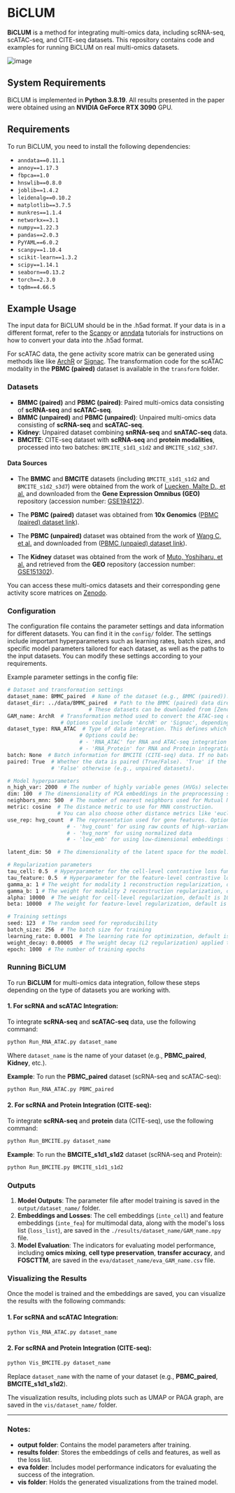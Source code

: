 # BiCLUM

**BiCLUM** is a method for integrating multi-omics data, including scRNA-seq, scATAC-seq, and CITE-seq datasets. This repository contains code and examples for running BiCLUM on real multi-omics datasets.

![image](https://github.com/LiminLi-xjtu/BiCLUM/blob/master/img/BiCLUM_arch.jpg)

## System Requirements

BiCLUM is implemented in **Python 3.8.19**. All results presented in the paper were obtained using an **NVIDIA GeForce RTX 3090** GPU.


## Requirements

To run BiCLUM, you need to install the following dependencies:

- `anndata==0.11.1`
- `annoy==1.17.3`
- `fbpca==1.0`
- `hnswlib==0.8.0`
- `joblib==1.4.2`
- `leidenalg==0.10.2`
- `matplotlib==3.7.5`
- `munkres==1.1.4`
- `networkx==3.1`
- `numpy==1.22.3`
- `pandas==2.0.3`
- `PyYAML==6.0.2`
- `scanpy==1.10.4`
- `scikit-learn==1.3.2`
- `scipy==1.14.1`
- `seaborn==0.13.2`
- `torch==2.3.0`
- `tqdm==4.66.5`


## Example Usage

The input data for BiCLUM should be in the .h5ad format. If your data is in a different format, refer to the [Scanpy](https://scanpy.readthedocs.io/en/stable/) or [anndata](https://anndata.readthedocs.io/en/stable/) tutorials for instructions on how to convert your data into the .h5ad format.

For scATAC data, the gene activity score matrix can be generated using methods like like [ArchR](https://www.archrproject.com/) or [Signac](https://stuartlab.org/signac/). The transformation code for the scATAC modality in the **PBMC (paired)** dataset is available in the `transform` folder.


### Datasets

- **BMMC (paired)** and **PBMC (paired)**: Paired multi-omics data consisting of **scRNA-seq** and **scATAC-seq**.
- **BMMC (unpaired)** and **PBMC (unpaired)**: Unpaired multi-omics data consisting of **scRNA-seq** and **scATAC-seq**.
- **Kidney**: Unpaired dataset combining **snRNA-seq** and **snATAC-seq** data.
- **BMCITE**: CITE-seq dataset with **scRNA-seq** and **protein modalities**, processed into two batches: `BMCITE_s1d1_s1d2` and `BMCITE_s1d2_s3d7`.

#### Data Sources

- The **BMMC** and **BMCITE** datasets (including `BMCITE_s1d1_s1d2` and `BMCITE_s1d2_s3d7`) were obtained from the work of [Luecken, Malte D., et al.](https://datasets-benchmarks-proceedings.neurips.cc/paper/2021/hash/158f3069a435b314a80bdcb024f8e422-Abstract-round2.html) and downloaded from the **Gene Expression Omnibus (GEO)** repository (accession number: [GSE194122](https://www.ncbi.nlm.nih.gov/geo/query/acc.cgi?acc=GSE194122)).

- The **PBMC (paired)** dataset was obtained from **10x Genomics** ([PBMC (paired) dataset link](https://www.10xgenomics.com/resources/datasets/pbmc-from-a-healthy-donor-granulocytes-removed-through-cell-sorting-3-k-1-standard-2-0-0)).
- The **PBMC (unpaired)** dataset was obtained from the work of [Wang C, et al.](https://genomebiology.biomedcentral.com/articles/10.1186/s13059-020-02116-x) and downloaded from ([PBMC (unpaied) dataset link](https://github.com/liulab-dfci/MAESTRO/tree/master/data)).

- The **Kidney** dataset was obtained from the work of [Muto, Yoshiharu, et al.](https://www.nature.com/articles/s41467-021-22368-w) and retrieved from the **GEO** repository (accession number: [GSE151302](https://www.ncbi.nlm.nih.gov/geo/query/acc.cgi?acc=GSE151302)).

You can access these multi-omics datasets and their corresponding gene activity score matrices on [Zenodo](https://zenodo.org/uploads/14506611).

### Configuration

The configuration file contains the parameter settings and data information for different datasets. You can find it in the `config/` folder. The settings include important hyperparameters such as learning rates, batch sizes, and specific model parameters tailored for each dataset, as well as the paths to the input datasets. You can modify these settings according to your requirements.

Example parameter settings in the config file:

```bash
# Dataset and transformation settings
dataset_name: BMMC_paired  # Name of the dataset (e.g., BMMC (paired)). Specify which dataset you are working with.
dataset_dir: ../data/BMMC_paired  # Path to the BMMC (paired) data directory. This directory should include files like rna.h5ad, atac.h5ad, and scGAM_ArchR.h5ad.
                          # These datasets can be downloaded from [Zenodo](https://zenodo.org/uploads/14506611).
GAM_name: ArchR  # Transformation method used to convert the ATAC-seq data (atac.h5ad) into a gene activity score matrix.
                 # Options could include 'ArchR' or 'Signac', depending on your preprocessing method.
dataset_type: RNA_ATAC  # Type of data integration. This defines which modalities you are integrating. 
                       # Options could be:
                       # - 'RNA_ATAC' for RNA and ATAC-seq integration
                       # - 'RNA_Protein' for RNA and Protein integration
batch: None  # Batch information for BMCITE (CITE-seq) data. If no batch information is available, set this parameter to None.
paired: True  # Whether the data is paired (True/False). 'True' if the data are from paired modalities (e.g., scRNA-seq and scATAC-seq), 
              # 'False' otherwise (e.g., unpaired datasets).

# Model hyperparameters
n_high_var: 2000  # The number of highly variable genes (HVGs) selected for preprocessing. 
dim: 100  # The dimensionality of PCA embeddings in the preprocessing step. It reduces the number of features while retaining variance.
neighbors_mnn: 500  # The number of nearest neighbors used for Mutual Nearest Neighbor (MNN) construction. 
metric: cosine  # The distance metric to use for MNN construction. 
                # You can also choose other distance metrics like 'euclidean' depending on the nature of your data.
use_rep: hvg_count  # The representation used for gene features. Options include:
                   # - 'hvg_count' for using raw counts of high-variance genes
                   # - 'hvg_norm' for using normalized data
                   # - 'low_emb' for using low-dimensional embeddings from previous steps as feature representations.

latent_dim: 50  # The dimensionality of the latent space for the model. 

# Regularization parameters
tau_cell: 0.5  # Hyperparameter for the cell-level contrastive loss function, default is 0.5. 
tau_feature: 0.5  # Hyperparameter for the feature-level contrastive loss function, default is 0.5.
gamma_a: 1 # The weight for modality 1 reconstruction regularization, default is 1.
gamma_b: 1 # The weight for modality 2 reconstruction regularization, default is 1.
alpha: 10000  # The weight for cell-level regularization, default is 10000. 
beta: 10000  # The weight for feature-level regularization, default is 10000. 

# Training settings
seed: 123  # The random seed for reproducibility
batch_size: 256  # The batch size for training
learning_rate: 0.0001  # The learning rate for optimization, default is 0.0001
weight_decay: 0.00005  # The weight decay (L2 regularization) applied to model parameters to prevent overfitting and encourage simpler models, deafult is 0.00005.
epoch: 1000  # The number of training epochs

```

### Running BiCLUM

To run **BiCLUM** for multi-omics data integration, follow these steps depending on the type of datasets you are working with.

#### 1. **For scRNA and scATAC Integration:**

To integrate **scRNA-seq** and **scATAC-seq** data, use the following command:

```bash
python Run_RNA_ATAC.py dataset_name
```

Where `dataset_name` is the name of your dataset (e.g., **PBMC_paired**, **Kidney**, etc.).

**Example**: To run the **PBMC_paired** dataset (scRNA-seq and scATAC-seq):

```bash
python Run_RNA_ATAC.py PBMC_paired
```

#### 2. **For scRNA and Protein Integration (CITE-seq):**

To integrate **scRNA-seq** and **protein** data (CITE-seq), use the following command:

```bash
python Run_BMCITE.py dataset_name
```

**Example**: To run the **BMCITE_s1d1_s1d2** dataset (scRNA-seq and Protein):

```bash
python Run_BMCITE.py BMCITE_s1d1_s1d2
```

### Outputs

1. **Model Outputs**: The parameter file after model training is saved in the `output/dataset_name/` folder.
2. **Embeddings and Losses**: The cell embeddings (`inte_cell`) and feature embeddings (`inte_fea`) for multimodal data, along with the model's loss list (`loss_list`), are saved in the `./results/dataset_name/GAM_name.npy` file.
3. **Model Evaluation**: The indicators for evaluating model performance, including **omics mixing**, **cell type preservation**, **transfer accuracy**, and **FOSCTTM**, are saved in the `eva/dataset_name/eva_GAM_name.csv` file. 

### Visualizing the Results

Once the model is trained and the embeddings are saved, you can visualize the results with the following commands:

#### 1. **For scRNA and scATAC Integration:**

```bash
python Vis_RNA_ATAC.py dataset_name
```

#### 2. **For scRNA and Protein Integration (CITE-seq):**

```bash
python Vis_BMCITE.py dataset_name
```

Replace `dataset_name` with the name of your dataset (e.g., **PBMC_paired**, **BMCITE_s1d1_s1d2**).

The visualization results, including plots such as UMAP or PAGA graph, are saved in the `vis/dataset_name/` folder.

---

### Notes:
- **output folder**: Contains the model parameters after training.
- **results folder**: Stores the embeddings of cells and features, as well as the loss list.
- **eva folder**: Includes model performance indicators for evaluating the success of the integration.
- **vis folder**: Holds the generated visualizations from the trained model.
